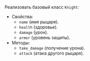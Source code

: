 Реализовать базовый класс `Knight`:
- Свойства:
  - `name` (имя рыцаря).
  - `health` (здоровье).
  - `damage` (урон).
  - `armor` (уровень защиты).
- Методы:
  - `take_damage` (получение урона).
  - `attack` (атака другого рыцаря).